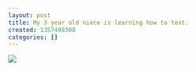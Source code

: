 ```yaml
---
layout: post
title: My 3 year old niece is learning how to text.
created: 1357498308
categories: []
---
```

<img src="http://25.media.tumblr.com/da898b82f459f2c0a81db4062f73f8ac/tumblr_mg7wedNZuo1rsr8w3o1_500.jpg"/><br/><br/>

